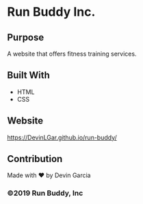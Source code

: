 # Run Buddy Inc.

## Purpose 
A website that offers fitness training services.

## Built With
* HTML
* CSS

## Website 
https://DevinLGar.github.io/run-buddy/

## Contribution
Made with ❤️ by Devin Garcia

### ©️2019 Run Buddy, Inc

